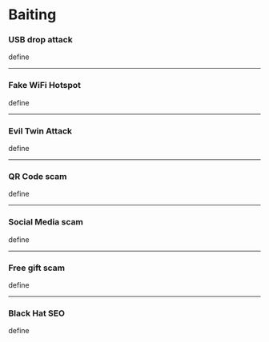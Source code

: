 # Baiting

### USB drop attack

define

***

### Fake WiFi Hotspot

define

***

### Evil Twin Attack

define

***

### QR Code scam

define

***

### Social Media scam

define

***

### Free gift scam

define

***

### Black Hat SEO

define
